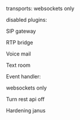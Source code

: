 transports:
websockets only


disabled plugins:

SIP gateway

RTP bridge

Voice mail

Text room


Event handler:

websockets only



Turn rest api off


Hardening janus

